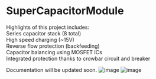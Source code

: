 # SuperCapacitorModule
Highlights of this project includes: <br>
Series capacitor stack (8 total) <br>
High speed charging (~15V) <br>
Reverse flow protection (backfeeding) <br>
Capacitor balancing using MOSFET ICs <br>
Integrated protection thanks to crowbar circuit and breaker<br>

Documentation will be updated soon.
![image](https://user-images.githubusercontent.com/128961461/231567681-e619fb4f-e5d9-4b25-bfa1-501aeec791af.png)
![image](https://user-images.githubusercontent.com/128961461/231567726-f980a497-fe46-4f91-9584-fab34a4ab996.png)
